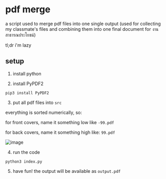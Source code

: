 # pdf merge

a script used to merge pdf files into one single output (used for collecting my classmate's files and combining them into one final document for งานสาธารณประโยชน์)

tl;dr i'm lazy

## setup

1. install python

2. install PyPDF2

```
pip3 install PyPDF2
```

3. put all pdf files into `src`

everything is sorted numerically, so:

for front covers, name it something low like `-99.pdf`

for back covers, name it something high like: `99.pdf`

![image](https://user-images.githubusercontent.com/28398789/133363214-11461057-5546-44fa-9f92-993dc866b4fe.png)


4. run the code

```
python3 index.py
```

5. have fun! the output will be available as `output.pdf`
